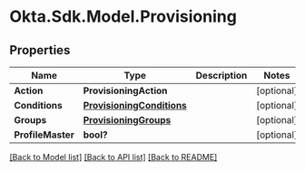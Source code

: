 # Okta.Sdk.Model.Provisioning
## Properties

Name | Type | Description | Notes
------------ | ------------- | ------------- | -------------
**Action** | **ProvisioningAction** |  | [optional] 
**Conditions** | [**ProvisioningConditions**](ProvisioningConditions.md) |  | [optional] 
**Groups** | [**ProvisioningGroups**](ProvisioningGroups.md) |  | [optional] 
**ProfileMaster** | **bool?** |  | [optional] 

[[Back to Model list]](../README.md#documentation-for-models) [[Back to API list]](../README.md#documentation-for-api-endpoints) [[Back to README]](../README.md)

